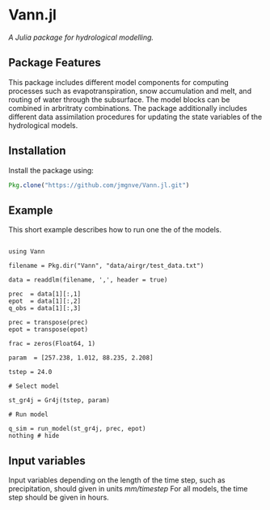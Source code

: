 # Vann.jl

*A Julia package for hydrological modelling.*

## Package Features

This package includes different model components for computing processes
such as evapotranspiration, snow accumulation and melt, and routing of water
through the subsurface. The model blocks can be combined in arbritraty
combinations. The package additionally includes different data assimilation
procedures for updating the state variables of the hydrological models.

## Installation

Install the package using:

```julia
Pkg.clone("https://github.com/jmgnve/Vann.jl.git")
```

## Example

This short example describes how to run one the of the models.

```@example

using Vann

filename = Pkg.dir("Vann", "data/airgr/test_data.txt")

data = readdlm(filename, ',', header = true)

prec  = data[1][:,1]
epot  = data[1][:,2]
q_obs = data[1][:,3]

prec = transpose(prec)
epot = transpose(epot)

frac = zeros(Float64, 1)

param  = [257.238, 1.012, 88.235, 2.208]

tstep = 24.0

# Select model

st_gr4j = Gr4j(tstep, param)

# Run model

q_sim = run_model(st_gr4j, prec, epot)
nothing # hide
```

## Input variables

Input variables depending on the length of the time step, such as precipitation,
should given in units *mm/timestep* For all models, the time step should be
given in hours.
